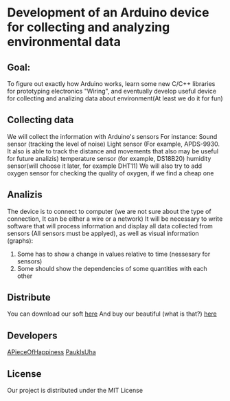 # Development of an Arduino device for collecting and analyzing environmental data

## Goal:
To figure out exactly how Arduino works, learn some new C/C++ libraries for 
prototyping electronics "Wiring", and eventually develop useful device for collecting and analizing data about environment(At least we do it for fun)

## Collecting data
We will collect the information with Arduino's sensors
For instance:
Sound sensor (tracking the level of noise)
Light sensor (For example, APDS-9930. It also is able to track the distance and movements that also may be useful for future analizis)
temperature sensor (for example, DS18B20) 
humidity sensor(will choose it later, for example DHT11)
We will also try to add oxygen sensor for checking the quality of oxygen, if we find a cheap one

## Analizis
The device is to connect to computer (we are not sure about the type of connection, It can be either a wire or a network) 
It will be necessary to write software that will process information and display all data collected from sensors (All sensors must be applyed), as well as visual information (graphs):

1) Some has to show a change in values relative to time (nessesary for sensors)
2) Some should show the dependencies of some quantities with each other

## Distribute

You can download our soft [here](https://github.com/)
And buy our beautiful (what is that?) [here](https://github.com/)

## Developers

[APieceOfHappiness](https://github.com/APieceOfHappiness)
[PaukIsUha](https://github.com/PaukIsUha)

## License

Our project is distributed under the MIT License